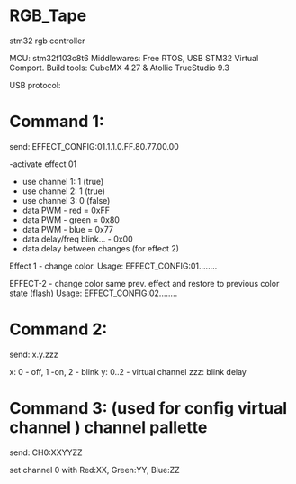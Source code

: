 # RGB_Tape
stm32 rgb controller

MCU: stm32f103c8t6
Middlewares: Free RTOS, USB STM32 Virtual Comport.
Build tools: CubeMX 4.27 & Atollic TrueStudio 9.3

USB protocol:

Command 1:
======= 
send: EFFECT_CONFIG:01.1.1.0.FF.80.77.00.00
              
-activate effect 01
- use channel 1: 1 (true)
- use channel 2: 1 (true)
- use channel 3: 0 (false)
- data PWM - red = 	0xFF
- data PWM - green = 	0x80
- data PWM - blue = 	0x77
- data delay/freq blink... - 0x00
- data delay between changes (for effect 2)


Effect 1 - change color.
Usage:
EFFECT_CONFIG:01.<use red chnl>.<use green chnl>.<use blue chnl>.<red value>.<green value>.<blue value>.<pwm delay>.<pause delay>

EFFECT-2 - change color same prev. effect and restore to previous color state (flash)
Usage:
EFFECT_CONFIG:02.<use red chnl>.<use green chnl>.<use blue chnl>.<red value>.<green value>.<blue value>.<pwm delay>.<pause delay>

Command 2:
======= 
send: x.y.zzz

x: 0 - off, 1 -on, 2 - blink
y: 0..2 - virtual channel
zzz: blink delay 
 
Command 3: (used for config virtual channel <cmd2>) channel pallette
======= 
 send: CH0:XXYYZZ
  
  set channel 0 with Red:XX, Green:YY, Blue:ZZ 
  
